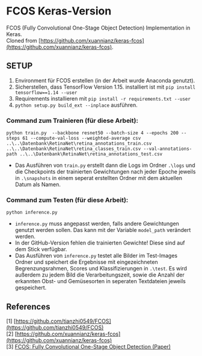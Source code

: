 # FCOS Keras-Version
FCOS (Fully Convolutional One-Stage Object Detection) Implementation in Keras. <br>
Cloned from [https://github.com/xuannianz/keras-fcos](https://github.com/xuannianz/keras-fcos).

## SETUP

1) Environment für FCOS erstellen (in der Arbeit wurde Anaconda genutzt).
2) Sicherstellen, dass TensorFlow Version 1.15. installiert ist mit ```pip install tensorflow==1.14 --user```
3) Requirements installieren mit ```pip install -r requirements.txt --user```
4) ```python setup.py build_ext --inplace``` ausführen.

### Command zum Trainieren (für diese Arbeit):
```python train.py  --backbone resnet50 --batch-size 4 --epochs 200 --steps 61 --compute-val-loss --weighted-average csv ..\..\Datenbank\RetinaNet\retina_annotations_train.csv ..\..\Datenbank\RetinaNet\retina_classes_train.csv --val-annotations-path ..\..\Datenbank\RetinaNet\retina_annotations_test.csv```

- Das Ausführen von ```train.py``` erstellt dann die Logs im Ordner ```.\logs``` und die Checkpoints der trainierten Gewichtungen nach jeder Epoche jeweils in ```.\snapshots``` in einem seperat erstellten Ordner mit dem aktuellen Datum als Namen.

### Command zum Testen (für diese Arbeit):
```python inference.py```

- ```inference.py``` muss angepasst werden, falls andere Gewichtungen genutzt werden sollen. Das kann mit der Variable ```model_path``` verändert werden.
- In der GitHub-Version fehlen die trainierten Gewichte! Diese sind auf dem Stick verfügbar.
- Das Ausführen von ```inference.py``` testet alle Bilder im Test-Images Ordner und speichert die Ergebnisse mit eingezeichneten Begrenzungsrahmen, Scores und Klassifizierungen in ```.\test```. Es wird außerdem zu jedem Bild die Verarbeitungszeit, sowie die Anzahl der erkannten Obst- und Gemüsesorten in seperaten Textdateien jeweils gespeichert.

## References
[1] [https://github.com/tianzhi0549/FCOS](https://github.com/tianzhi0549/FCOS)<br>
[2] [https://github.com/xuannianz/keras-fcos](https://github.com/xuannianz/keras-fcos)<br>
[3] [FCOS: Fully Convolutional One-Stage Object Detection (Paper)](https://arxiv.org/abs/1904.01355)
